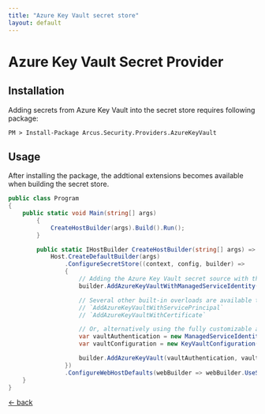 ```yaml
---
title: "Azure Key Vault secret store"
layout: default
---
```


# Azure Key Vault Secret Provider

## Installation
Adding secrets from Azure Key Vault into the secret store requires following package:

```shell
PM > Install-Package Arcus.Security.Providers.AzureKeyVault
```

## Usage
After installing the package, the addtional extensions becomes available when building the secret store.

```csharp
public class Program
{
    public static void Main(string[] args)
        {
            CreateHostBuilder(args).Build().Run();
        }

        public static IHostBuilder CreateHostBuilder(string[] args) =>
            Host.CreateDefaultBuilder(args)
                .ConfigureSecretStore((context, config, builder) =>
                {
                    // Adding the Azure Key Vault secret source with the built-in overloads
                    builder.AddAzureKeyVaultWithManagedServiceIdentity(keyVaultUri);

                    // Several other built-in overloads are available too:
                    // `AddAzureKeyVaultWithServicePrincipal`
                    // `AddAzureKeyVaultWithCertificate`

                    // Or, alternatively using the fully customizable approach.
                    var vaultAuthentication = new ManagedServiceIdentityAuthentication();
                    var vaultConfiguration = new KeyVaultConfiguration(keyVaultUri);

                    builder.AddAzureKeyVault(vaultAuthentication, vaultConfiguration);
                })
                .ConfigureWebHostDefaults(webBuilder => webBuilder.UseStartup<Startup>());
    }
}
```

[&larr; back](/)
